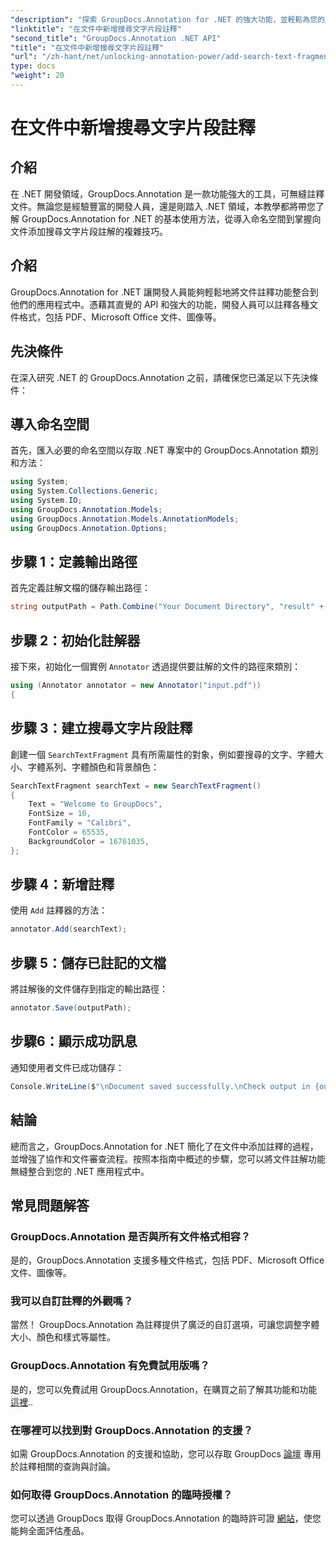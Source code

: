 ```yaml
---
"description": "探索 GroupDocs.Annotation for .NET 的強大功能，並輕鬆為您的應用程式新增文件註解功能。"
"linktitle": "在文件中新增搜尋文字片段註釋"
"second_title": "GroupDocs.Annotation .NET API"
"title": "在文件中新增搜尋文字片段註釋"
"url": "/zh-hant/net/unlocking-annotation-power/add-search-text-fragment-annotation/"
type: docs
"weight": 20
---
```


# 在文件中新增搜尋文字片段註釋

## 介紹
在 .NET 開發領域，GroupDocs.Annotation 是一款功能強大的工具，可無縫註釋文件。無論您是經驗豐富的開發人員，還是剛踏入 .NET 領域，本教學都將帶您了解 GroupDocs.Annotation for .NET 的基本使用方法，從導入命名空間到掌握向文件添加搜尋文字片段註解的複雜技巧。
## 介紹
GroupDocs.Annotation for .NET 讓開發人員能夠輕鬆地將文件註釋功能整合到他們的應用程式中。憑藉其直覺的 API 和強大的功能，開發人員可以註釋各種文件格式，包括 PDF、Microsoft Office 文件、圖像等。
## 先決條件
在深入研究 .NET 的 GroupDocs.Annotation 之前，請確保您已滿足以下先決條件：

## 導入命名空間
首先，匯入必要的命名空間以存取 .NET 專案中的 GroupDocs.Annotation 類別和方法：
```csharp
using System;
using System.Collections.Generic;
using System.IO;
using GroupDocs.Annotation.Models;
using GroupDocs.Annotation.Models.AnnotationModels;
using GroupDocs.Annotation.Options;
```
## 步驟 1：定義輸出路徑
首先定義註解文檔的儲存輸出路徑：
```csharp
string outputPath = Path.Combine("Your Document Directory", "result" + Path.GetExtension("input.pdf"));
```
## 步驟 2：初始化註解器
接下來，初始化一個實例 `Annotator` 透過提供要註解的文件的路徑來類別：
```csharp
using (Annotator annotator = new Annotator("input.pdf"))
{
```
## 步驟 3：建立搜尋文字片段註釋
創建一個 `SearchTextFragment` 具有所需屬性的對象，例如要搜尋的文字、字體大小、字體系列、字體顏色和背景顏色：
```csharp
SearchTextFragment searchText = new SearchTextFragment()
{
    Text = "Welcome to GroupDocs",
    FontSize = 10,
    FontFamily = "Calibri",
    FontColor = 65535,
    BackgroundColor = 16761035,
};
```
## 步驟 4：新增註釋
使用 `Add` 註釋器的方法：
```csharp
annotator.Add(searchText);
```
## 步驟 5：儲存已註記的文檔
將註解後的文件儲存到指定的輸出路徑：
```csharp
annotator.Save(outputPath);
```
## 步驟6：顯示成功訊息
通知使用者文件已成功儲存：
```csharp
Console.WriteLine($"\nDocument saved successfully.\nCheck output in {outputPath}.");
```

## 結論
總而言之，GroupDocs.Annotation for .NET 簡化了在文件中添加註釋的過程，並增強了協作和文件審查流程。按照本指南中概述的步驟，您可以將文件註解功能無縫整合到您的 .NET 應用程式中。
## 常見問題解答
### GroupDocs.Annotation 是否與所有文件格式相容？
是的，GroupDocs.Annotation 支援多種文件格式，包括 PDF、Microsoft Office 文件、圖像等。
### 我可以自訂註釋的外觀嗎？
當然！ GroupDocs.Annotation 為註釋提供了廣泛的自訂選項，可讓您調整字體大小、顏色和樣式等屬性。
### GroupDocs.Annotation 有免費試用版嗎？
是的，您可以免費試用 GroupDocs.Annotation，在購買之前了解其功能和功能 [這裡](https://releases.groupdocs.com/)..
### 在哪裡可以找到對 GroupDocs.Annotation 的支援？
如需 GroupDocs.Annotation 的支援和協助，您可以存取 GroupDocs [論壇](https://forum.groupdocs.com/c/annotation/10) 專用於註釋相關的查詢與討論。
### 如何取得 GroupDocs.Annotation 的臨時授權？
您可以透過 GroupDocs 取得 GroupDocs.Annotation 的臨時許可證 [網站](https://purchase.groupdocs.com/temporary-license/)，使您能夠全面評估產品。